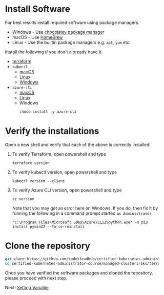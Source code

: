 # Install Software

For best results install required software using package managers.

* Windows - Use [chocolatey package manager](https://github.com/kodekloudhub/community-faq/blob/main/docs/how-tos/howto-package-management-on-windows.md)
* macOS - Use [HomeBrew](https://brew.sh/)
* Linux - Use the builtin package managers e.g. `apt`, `yum` etc.

Install the following if you don't aloready have it.

* [terraform](https://developer.hashicorp.com/terraform/tutorials/aws-get-started/install-cli#install-terraform)
* `kubectl`
   - [macOS](https://kubernetes.io/docs/tasks/tools/install-kubectl-macOS/)
   - [Linux](https://kubernetes.io/docs/tasks/tools/install-kubectl-linux/)
   - [Windows](https://kubernetes.io/docs/tasks/tools/install-kubectl-windows/)
* `azure-cli`
    * [macOS](https://learn.microsoft.com/en-us/cli/azure/install-azure-cli-macos?view=azure-cli-latest)
    * [Linux](https://learn.microsoft.com/en-us/cli/azure/install-azure-cli-linux?view=azure-cli-latest)
    * Windows
        ```
        choco install -y azure-cli
        ```


# Verify the installations

Open a new shell and verify that each of the above is correctly installed:

1. To verify Terraform, open powershell and type
    ```
    terraform version
    ```
1. To verify kubectl version, open powershell and type
    ```
    kubectl version --client
    ```
1. To verify Azure CLI version, open powershell and type
    ```
    az version
    ```

    Note that you may get an error here on Windows. If you do, then fix it by running the following in a command prompt started `as Administrator`

    ```
    "C:\Program Files\Microsoft SDKs\Azure\CLI2\python.exe" -m pip install pywin32 --force-reinstall
    ```


# Clone the repository

```bash
git clone https://github.com/kodekloudhub/certified-kubernetes-administrator-course.git
cd certified-kubernetes-administrator-course/managed-clusters/aks/terraform_local
```

Once you have verified the software packages and cloned the repository, please proceed with next step.

Next: [Setting Variable](./03-setting-variable.md)
